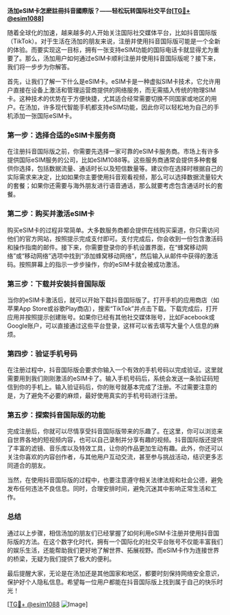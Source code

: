 **汤加eSIM卡怎麽註冊抖音國際版？——轻松玩转国际社交平台[[TG💪+ @esim1088](https://t.me/s/esim1088)]**

随着全球化的加速，越来越多的人开始关注国际社交媒体平台，比如抖音国际版（TikTok）。对于生活在汤加的朋友来说，注册并使用抖音国际版可能是一个全新的体验。而要实现这一目标，拥有一张支持eSIM功能的国际电话卡就显得尤为重要了。那么，汤加用户如何通过eSIM卡顺利注册并使用抖音国际版呢？接下来，我们将一步步为你解答。

首先，让我们了解一下什么是eSIM卡。eSIM卡是一种虚拟SIM卡技术，它允许用户直接在设备上激活和管理运营商提供的网络服务，而无需插入传统的物理SIM卡。这种技术的优势在于方便快捷，尤其适合经常需要切换不同国家或地区的用户。在汤加，许多现代智能手机都支持eSIM功能，因此你可以轻松地为自己的手机添加一张国际eSIM卡。

### 第一步：选择合适的eSIM卡服务商

在注册抖音国际版之前，你需要先选择一家可靠的eSIM卡服务商。市场上有许多提供国际eSIM服务的公司，比如eSIM1088等。这些服务商通常会提供多种套餐供你选择，包括数据流量、通话时长以及短信数量等。建议你在选择时根据自己的实际需求来决定，比如如果你主要使用抖音观看视频，那么可以选择数据流量较大的套餐；如果你还需要与海外朋友进行语音通话，那么就要考虑包含通话时长的套餐。

### 第二步：购买并激活eSIM卡

购买eSIM卡的过程非常简单。大多数服务商都会提供在线购买渠道，你只需访问他们的官方网站，按照提示完成支付即可。支付完成后，你会收到一份包含激活码和操作指南的邮件。接下来，你需要登录你的手机设置界面，在“蜂窝移动网络”或“移动网络”选项中找到“添加蜂窝移动网络”，然后输入从邮件中获得的激活码。按照屏幕上的指示一步步操作，你的eSIM卡就会被成功激活。

### 第三步：下载并安装抖音国际版

当你的eSIM卡激活后，就可以开始下载抖音国际版了。打开手机的应用商店（如苹果App Store或谷歌Play商店），搜索“TikTok”并点击下载。下载完成后，打开应用并按照提示创建账号。如果你已经有其他社交媒体账号，比如Facebook或Google账户，可以直接通过这些平台登录，这样可以省去填写大量个人信息的麻烦。

### 第四步：验证手机号码

在注册过程中，抖音国际版会要求你输入一个有效的手机号码以完成验证。这里就需要用到我们刚刚激活的eSIM卡了。输入手机号码后，系统会发送一条验证码短信到你的手机上。输入验证码后，你的账号就基本完成了注册。不过需要注意的是，为了避免不必要的麻烦，最好使用真实的手机号码进行注册。

### 第五步：探索抖音国际版的功能

完成注册后，你就可以尽情享受抖音国际版带来的乐趣了。在这里，你可以浏览来自世界各地的短视频内容，也可以自己录制并分享有趣的视频。抖音国际版还提供了丰富的滤镜、音乐库以及特效工具，让你的作品更加生动有趣。此外，你还可以关注你喜欢的内容创作者，与其他用户互动交流，甚至参与挑战活动，结识更多志同道合的朋友。

当然，在使用抖音国际版的过程中，也要注意遵守相关法律法规和社会公德，避免发布任何违法不良信息。同时，合理安排时间，避免沉迷其中影响正常生活和工作。

### 总结

通过以上步骤，相信汤加的朋友们已经掌握了如何利用eSIM卡注册并使用抖音国际版的方法。在这个数字化时代，拥有一个国际化的社交平台账号不仅能丰富我们的娱乐生活，还能帮助我们更好地了解世界、拓展视野。而eSIM卡作为连接世界的桥梁，无疑为我们提供了极大的便利。

最后提醒大家，无论是在汤加还是其他国家和地区，都要时刻保持网络安全意识，保护好个人隐私信息。希望每一位用户都能在抖音国际版上找到属于自己的快乐时光！

[[TG💪+ @esim1088](https://t.me/s/esim1088) ![Image](https://i.postimg.cc/4NQfJmqS/Snipaste-2025-05-13-00-14-12.png)]
